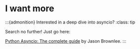 # I want more

:::{admonition} Interested in a deep dive into asyncio?
:class: tip

Search no further! Just go here:

[Python Asyncio: The complete guide](https://superfastpython.com/python-asyncio/) by Jason Brownlee.
:::
